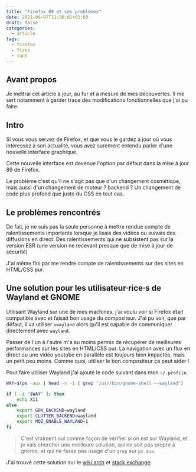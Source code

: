 ```yaml
---
title: "Firefox 89 et ses problèmes"
date: 2021-06-07T11:36:01+02:00
draft: false
categories:
  - article
tags:
  - firefox
  - fixes
  - rant
---
```


## Avant propos

Je mettrai cet article à jour, au fur et à mesure de mes découvertes. Il me sert notamment à garder trace des modifications fonctionnelles que j'ai pu faire.

## Intro

Si vous vous servez de Firefox, et que vous le gardez à jour où vous intéressez à son actualité, vous avez surement entendu parler d'une nouvelle interface graphique.

Cette nouvelle interface est devenue l'option par défaut dans la mise à jour 89 de Firefox.

Le problème c'est qu'il ne s'agit pas que d'un changement cosmétique, mais aussi d'un changement de moteur ? backend ? Un changement de code plus profond que juste du CSS en tout cas.

<!--more-->

## Le problèmes rencontrés

De fait, je ne suis pas la seule personne à mettre rendue compte de ralentissements importants lorsque je lisais des vidéos ou suivais des diffusions en direct. Des ralentissements qui ne subsistent pas sur la version ESR (une version ne recevant presque que de mise à jour de sécurité)

J'ai même fini par me rendre compte de ralentissements sur des sites en HTML/CSS pur.

## Une solution pour les utilisateur·rice·s de Wayland et GNOME

Utilisant Wayland sur une de mes machines, j'ai voulu voir si Firefox était compatible avec et faisait bon usage du compositeur. J'ai pu voir, que par défaut, il va utiliser `xwayland` alors qu'il est capable de communiquer directement avec `wayland`.

Passer de l'un à l'autre m'a au moins permis de récupérer de meilleures performances sur les sites en HTML/CSS pur.
La navigation avec un flux en direct ou une vidéo youtube en parallèle est toujours bien impactée, mais un petit peu moins.
Comme quoi, utiliser le bon compositeur ça peut aider !

Pour faire utiliser Wayland j'ai ajouté le code suivant dans mon `~/.profile`.

```sh
WAY=$(ps -aux | head -n -1 | grep "/usr/bin/gnome-shell --wayland")

if [ -z "$WAY" ]; then
    echo X11
else
    export GDK_BACKEND=wayland
    export CLUTTER_BACKEND=wayland
    export MOZ_ENABLE_WAYLAND=1
fi
```

> C'est vraiment nul comme façon de vérifier si on est sur Wayland, et je vais chercher une meilleure solution, qui ne soit pas propre à gnome, et qui ne fasse pas usage d'un `grep` sur `ps aux`.

J'ai trouvé cette solution sur le [wiki arch](https://wiki.archlinux.org/title/Firefox#Wayland) et [stack exchange](https://unix.stackexchange.com/a/237586).
